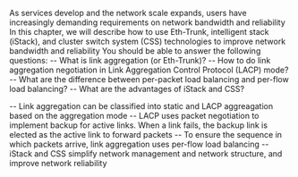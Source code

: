 As services develop and the network scale expands, users have increasingly demanding requirements on network bandwidth and reliability
In this chapter, we will describe how to use Eth-Trunk, intelligent stack (iStack), and cluster switch system (CSS) technologies to improve network bandwidth and reliability
You should be able to answer the following questions:
-- What is link aggregation (or Eth-Trunk)?
-- How to do link aggregation negotiation in Link Aggregation Control Protocol (LACP) mode?
-- What are the difference between per-packet load balancing and per-flow load balancing?
-- What are the advantages of iStack and CSS?

-- Link aggregation can be classified into static and LACP aggreagation based on the aggregation mode
-- LACP uses packet negotiation to implement backup for active links. When a link fails, the backup link is elected as the active link to forward packets
-- To ensure the sequence in which packets arrive, link aggregation uses per-flow load balancing
-- iStack and CSS simplify network management and network structure, and improve network reliability